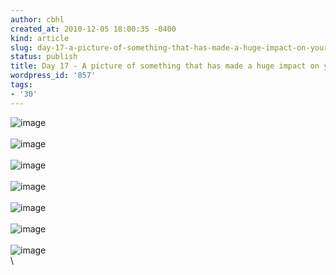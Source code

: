 ```yaml
---
author: cbhl
created_at: 2010-12-05 18:00:35 -0400
kind: article
slug: day-17-a-picture-of-something-that-has-made-a-huge-impact-on-your-life-recently
status: publish
title: Day 17 - A picture of something that has made a huge impact on your life recently
wordpress_id: '857'
tags:
- '30'
---
```


![image](//images.michael-chang.ca/blog/wp-content/uploads/2010/12/wpid-12920488312081.jpg)\
\
![image](//images.michael-chang.ca/blog/wp-content/uploads/2010/12/wpid-12920488941641.jpg)\
\
![image](//images.michael-chang.ca/blog/wp-content/uploads/2010/12/wpid-1292048699832.jpg)\
\
![image](//images.michael-chang.ca/blog/wp-content/uploads/2010/12/wpid-1292048739668.jpg)\
\
![image](//images.michael-chang.ca/blog/wp-content/uploads/2010/12/wpid-1292048789267.jpg)\
\
![image](//images.michael-chang.ca/blog/wp-content/uploads/2010/12/wpid-1292048831208.jpg)\
\
![image](//images.michael-chang.ca/blog/wp-content/uploads/2010/12/wpid-1292048894164.jpg)\
\

